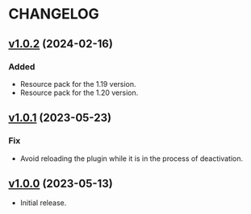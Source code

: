 # CHANGELOG

## [v1.0.2](https://github.com/josantonius/minecraft-purge/releases/tag/v1.0.2) (2024-02-16)

### Added

* Resource pack for the 1.19 version.
* Resource pack for the 1.20 version.

## [v1.0.1](https://github.com/josantonius/minecraft-purge/releases/tag/v1.0.1) (2023-05-23)

### Fix

* Avoid reloading the plugin while it is in the process of deactivation.

## [v1.0.0](https://github.com/josantonius/minecraft-purge/releases/tag/v1.0.0) (2023-05-13)

* Initial release.
